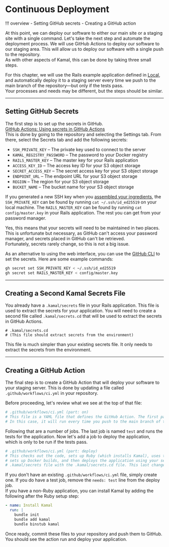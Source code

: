 # Continuous Deployment

!!! overview
    - Setting GitHub secrets
    - Creating a GitHub action

At this point, we can deploy our software to either our main site or a staging site with a single command. Let's take the next step and automate the deployment process. We will use GitHub Actions to deploy our software to our staging area. This will allow us to deploy our software with a single push to the repository.  
As with other aspects of Kamal, this can be done by taking three small steps.

For this chapter, we will use the Rails example application defined in [Local](Local.md), and automatically deploy it to a staging server every time we push to the main branch of the repository—but only if the tests pass.  
Your processes and needs may be different, but the steps should be similar.

---

## Setting GitHub Secrets

The first step is to set up the secrets in GitHub.  
[GitHub Actions: Using secrets in GitHub Actions](https://docs.github.com/en/actions/security-for-github-actions/security-guides/using-secrets-in-github-actions)  
This is done by going to the repository and selecting the Settings tab. From there, select the Secrets tab and add the following secrets:

- `SSH_PRIVATE_KEY` – The private key used to connect to the server
- `KAMAL_REGISTRY_PASSWORD` – The password to your Docker registry
- `RAILS_MASTER_KEY` – The master key for your Rails application
- `ACCESS_KEY_ID` – The access key ID for your S3 object storage
- `SECRET_ACCESS_KEY` – The secret access key for your S3 object storage
- `ENDPOINT_URL` – The endpoint URL for your S3 object storage
- `REGION` – The region for your S3 object storage
- `BUCKET_NAME` – The bucket name for your S3 object storage

If you generated a new SSH key when you [assembled your ingredients](Assemble.md#ssh-key), 
the `SSH_PRIVATE_KEY` can be found by running `cat ~/.ssh/id_ed25519` on your local machine.
The `RAILS_MASTER_KEY` can be found by running `cat config/master.key` in your Rails application. The rest you can get from your password manager.

Yes, this means that your secrets will need to be maintained in two places. This is unfortunate but necessary, as GitHub can't access your password manager, and secrets placed in GitHub can't be retrieved.  
Fortunately, secrets rarely change, so this is not a big issue.

As an alternative to using the web interface, you can use the [GitHub CLI](https://github.com/cli/cli?tab=readme-ov-file#installation) to set the secrets. Here are some example commands:

```sh
gh secret set SSH_PRIVATE_KEY < ~/.ssh/id_ed25519
gh secret set RAILS_MASTER_KEY < config/master.key
```

---

## Creating a Second Kamal Secrets File

You already have a `.kamal/secrets` file in your Rails application. This file is used to extract the secrets for your application. You will need to create a second file called `.kamal/secrets.cd` that will be used to extract the secrets in GitHub Actions.

```shell
# .kamal/secrets.cd
# (This file should extract secrets from the environment)
```

This file is much simpler than your existing secrets file. It only needs to extract the secrets from the environment.

---

## Creating a GitHub Action

The final step is to create a GitHub Action that will deploy your software to your staging server. This is done by updating a file called `.github/workflows/ci.yml` in your repository.

Before proceeding, let's review what we see at the top of that file:

```yaml
# .github/workflows/ci.yml (part: on)
# This file is a YAML file that defines the GitHub Action. The first part of the file defines when the action should run.
# In this case, it will run every time you push to the main branch of the repository.
```

Following that are a number of jobs. The last job is named `test` and runs the tests for the application. Now let's add a job to deploy the application, which is only to be run if the tests pass.

```yaml
# .github/workflows/ci.yml (part: deploy)
# This checks out the code, sets up Ruby (which installs Kamal), uses the SSH agent with your private key,
# sets up Docker builds, and then deploys the application using your secrets and replacing the
# .kamal/secrets file with the .kamal/secrets.cd file. This last change is committed to git locally but never pushed to the repository.
```

If you don't have an existing `.github/workflows/ci.yml` file, simply create one. If you do have a test job, remove the `needs: test` line from the deploy job.  
If you have a non-Ruby application, you can install Kamal by adding the following after the Ruby setup step:

```yaml
- name: Install Kamal
  run: |
    bundle init
    bundle add kamal
    bundle binstub kamal
```

Once ready, commit these files to your repository and push them to GitHub. You should see the action run and deploy your application.
